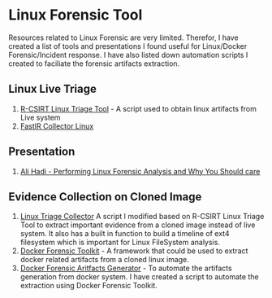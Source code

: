 # Linux Forensic Tool

Resources related to Linux Forensic are very limited. Therefor, I have created a list of tools and presentations I found useful for Linux/Docker Forensic/Incident response. I have also listed down automation scripts I created to faciliate the forensic artifacts extraction. 

## Linux Live Triage 
1. [R-CSIRT Linux Triage Tool](https://github.com/Recruit-CSIRT/LinuxTriage "R-CSIRT Linux Triage Tool") - A script used to obtain linux artifacts from Live system 
2. [FastIR Collector Linux](https://github.com/SekoiaLab/Fastir_Collector_Linux "FastIR Collector Linux")

## Presentation 
1. [Ali Hadi - Performing Linux Forensic Analysis and Why You Should care](https://www.osdfcon.org/presentations/2019/Ali-Hadi_Performing-Linux-Forensic-Analysis-and-Why-You-Should-Care.pdf)

## Evidence Collection on Cloned Image 
1. [Linux Triage Collector](https://github.com/dingtoffee/linuxforensictool/blob/main/Linux%20Triage/linux_triage.sh) A script I modified based on R-CSIRT Linux Triage Tool to extract important evidence from a cloned image instead of live system. It also has a built in function to build a timeline of ext4 filesystem which is important for Linux FileSystem analysis. 
2. [Docker Forensic Toolkit](https://github.com/docker-forensics-toolkit/toolkit) - A framework that could be used to extract docker related artifacts from a cloned linux image. 
3. [Docker Forensic Aritfacts Generator](https://github.com/dingtoffee/linuxforensictool/blob/main/Docker%20Forensic/dockerforensic) - To automate the artifacts generation from docker system. I have created a script to automate the extraction using Docker Forensic Toolkit. 
